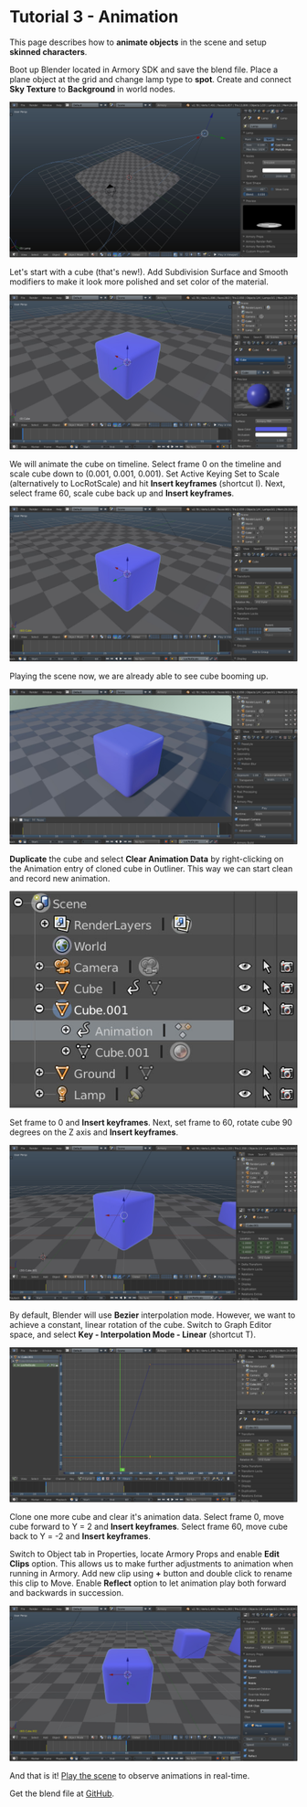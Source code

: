 # Tutorial 3 - Animation

This page describes how to **animate objects** in the scene and setup **skinned characters**.

Boot up Blender located in Armory SDK and save the blend file. Place a plane object at the grid and change lamp type to **spot**. Create and connect **Sky Texture** to **Background** in world nodes.

![](img/scene3/0.jpg)

Let's start with a cube (that's new!). Add Subdivision Surface and Smooth modifiers to make it look more polished and set color of the material.

![](img/scene3/1.jpg)

We will animate the cube on timeline. Select frame 0 on the timeline and scale cube down to (0.001, 0.001, 0.001). Set Active Keying Set to Scale (alternatively to LocRotScale) and hit **Insert keyframes** (shortcut I). Next, select frame 60, scale cube back up and **Insert keyframes**.

![](img/scene3/2.jpg)

Playing the scene now, we are already able to see cube booming up.

![](img/scene3/3.jpg)

**Duplicate** the cube and select **Clear Animation Data** by right-clicking on the Animation entry of cloned cube in Outliner. This way we can start clean and record new animation.

![](img/scene3/4.jpg)

Set frame to 0 and **Insert keyframes**. Next, set frame to 60, rotate cube 90 degrees on the Z axis and **Insert keyframes**.

![](img/scene3/5.jpg)

By default, Blender will use **Bezier** interpolation mode. However, we want to achieve a constant, linear rotation of the cube. Switch to Graph Editor space, and select **Key - Interpolation Mode - Linear** (shortcut T).

![](img/scene3/6.jpg)

Clone one more cube and clear it's animation data. Select frame 0, move cube forward to Y = 2 and **Insert keyframes**. Select frame 60, move cube back to Y = -2 and **Insert keyframes**.

Switch to Object tab in Properties, locate Armory Props and enable **Edit Clips** option. This allows us to make further adjustments to animation when running in Armory. Add new clip using **+** button and double click to rename this clip to Move. Enable **Reflect** option to let animation play both forward and backwards in succession.

![](img/scene3/7.jpg)

And that is it! [Play the scene](http://armory3d.org/demo/scene3) to observe animations in real-time.

Get the blend file at [GitHub](https://github.com/armory3d/armory_examples/tree/master/tutorial3).
